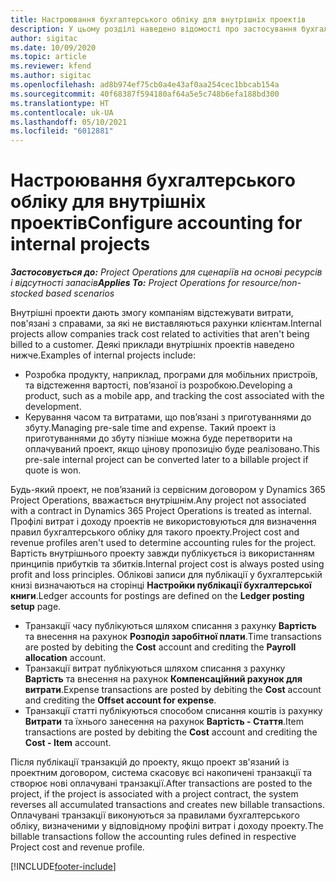 ```yaml
---
title: Настроювання бухгалтерського обліку для внутрішніх проектів
description: У цьому розділі наведено відомості про застосування бухгалтерського обліку для внутрішніх проектів в Project Operations.
author: sigitac
ms.date: 10/09/2020
ms.topic: article
ms.reviewer: kfend
ms.author: sigitac
ms.openlocfilehash: ad8b974ef75cb0a4e43af0aa254cec1bbcab154a
ms.sourcegitcommit: 40f68387f594180af64a5e5c748b6efa188bd300
ms.translationtype: HT
ms.contentlocale: uk-UA
ms.lasthandoff: 05/10/2021
ms.locfileid: "6012881"
---
```

# <a name="configure-accounting-for-internal-projects"></a><span data-ttu-id="90e82-103">Настроювання бухгалтерського обліку для внутрішніх проектів</span><span class="sxs-lookup"><span data-stu-id="90e82-103">Configure accounting for internal projects</span></span>

<span data-ttu-id="90e82-104">_**Застосовується до:** Project Operations для сценаріїв на основі ресурсів і відсутності запасів_</span><span class="sxs-lookup"><span data-stu-id="90e82-104">_**Applies To:** Project Operations for resource/non-stocked based scenarios_</span></span>

<span data-ttu-id="90e82-105">Внутрішні проекти дають змогу компаніям відстежувати витрати, пов'язані з справами, за які не виставляються рахунки клієнтам.</span><span class="sxs-lookup"><span data-stu-id="90e82-105">Internal projects allow companies track cost related to activities that aren't being billed to a customer.</span></span> <span data-ttu-id="90e82-106">Деякі приклади внутрішніх проектів наведено нижче.</span><span class="sxs-lookup"><span data-stu-id="90e82-106">Examples of internal projects include:</span></span>

- <span data-ttu-id="90e82-107">Розробка продукту, наприклад, програми для мобільних пристроїв, та відстеження вартості, пов’язаної із розробкою.</span><span class="sxs-lookup"><span data-stu-id="90e82-107">Developing a product, such as a mobile app, and tracking the cost associated with the development.</span></span>
- <span data-ttu-id="90e82-108">Керування часом та витратами, що пов’язані з приготуваннями до збуту.</span><span class="sxs-lookup"><span data-stu-id="90e82-108">Managing pre-sale time and expense.</span></span> <span data-ttu-id="90e82-109">Такий проект із приготуваннями до збуту пізніше можна буде перетворити на оплачуваний проект, якщо цінову пропозицію буде реалізовано.</span><span class="sxs-lookup"><span data-stu-id="90e82-109">This pre-sale internal project can be converted later to a billable project if quote is won.</span></span>

<span data-ttu-id="90e82-110">Будь-який проект, не пов’язаний із сервісним договором у Dynamics 365 Project Operations, вважається внутрішнім.</span><span class="sxs-lookup"><span data-stu-id="90e82-110">Any project not associated with a contract in Dynamics 365 Project Operations is treated as internal.</span></span> <span data-ttu-id="90e82-111">Профілі витрат і доходу проектів не використовуються для визначення правил бухгалтерського обліку для такого проекту.</span><span class="sxs-lookup"><span data-stu-id="90e82-111">Project cost and revenue profiles aren't used to determine accounting rules for the project.</span></span> <span data-ttu-id="90e82-112">Вартість внутрішнього проекту завжди публікується із використанням принципів прибутків та збитків.</span><span class="sxs-lookup"><span data-stu-id="90e82-112">Internal project cost is always posted using profit and loss principles.</span></span> <span data-ttu-id="90e82-113">Облікові записи для публікації у бухгалтерській книзі визначаються на сторінці **Настройки публікації бухгалтерської книги**.</span><span class="sxs-lookup"><span data-stu-id="90e82-113">Ledger accounts for postings are defined on the **Ledger posting setup** page.</span></span>

- <span data-ttu-id="90e82-114">Транзакції часу публікуються шляхом списання з рахунку **Вартість** та внесення на рахунок **Розподіл заробітної плати**.</span><span class="sxs-lookup"><span data-stu-id="90e82-114">Time transactions are posted by debiting the **Cost** account and crediting the **Payroll allocation** account.</span></span>
- <span data-ttu-id="90e82-115">Транзакції витрат публікуються шляхом списання з рахунку **Вартість** та внесення на рахунок **Компенсаційний рахунок для витрати**.</span><span class="sxs-lookup"><span data-stu-id="90e82-115">Expense transactions are posted by debiting the **Cost** account and crediting the **Offset account for expense**.</span></span>
- <span data-ttu-id="90e82-116">Транзакції статті публікуються способом списання коштів із рахунку **Витрати** та їхнього занесення на рахунок **Вартість - Стаття**.</span><span class="sxs-lookup"><span data-stu-id="90e82-116">Item transactions are posted by debiting the **Cost** account and crediting the **Cost - Item** account.</span></span>

<span data-ttu-id="90e82-117">Після публікації транзакцій до проекту, якщо проект зв'язаний із проектним договором, система скасовує всі накопичені транзакції та створює нові оплачувані транзакції.</span><span class="sxs-lookup"><span data-stu-id="90e82-117">After transactions are posted to the project, if the project is associated with a project contract, the system reverses all accumulated transactions and creates new billable transactions.</span></span> <span data-ttu-id="90e82-118">Оплачувані транзакції виконуються за правилами бухгалтерського обліку, визначеними у відповідному профілі витрат і доходу проекту.</span><span class="sxs-lookup"><span data-stu-id="90e82-118">The billable transactions follow the accounting rules defined in respective Project cost and revenue profile.</span></span>




[!INCLUDE[footer-include](../includes/footer-banner.md)]

